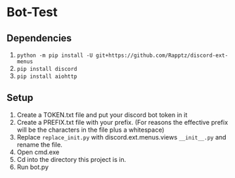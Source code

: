 # Bot-Test

## Dependencies
1. `python -m pip install -U git+https://github.com/Rapptz/discord-ext-menus`
1. `pip install discord`
1. `pip install aiohttp`

## Setup
1. Create a TOKEN.txt file and put your discord bot token in it
1. Create a PREFIX.txt file with your prefix. (For reasons the effective prefix will be the characters in the file plus a whitespace)
1. Replace `replace_init.py` with discord.ext.menus.views `__init__.py` and rename the file.
1. Open cmd.exe
1. Cd into the directory this project is in.
1. Run bot.py
